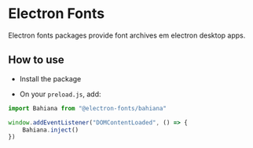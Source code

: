 # Electron Fonts

Electron fonts packages provide font archives em electron desktop apps.

## How to use

* Install the package

* On your `preload.js`, add:

```ts
import Bahiana from "@electron-fonts/bahiana"

window.addEventListener("DOMContentLoaded", () => {
    Bahiana.inject()
})
```